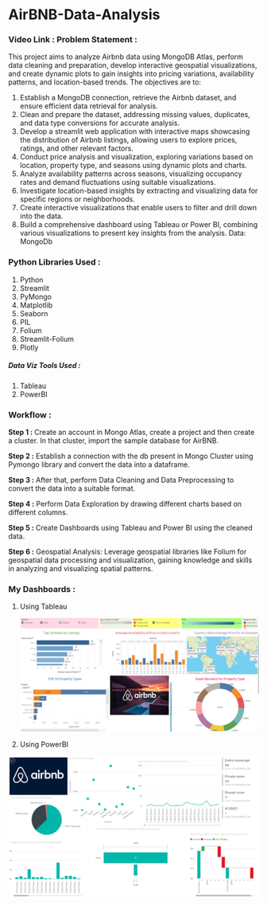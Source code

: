 # AirBNB-Data-Analysis

### Video Link : Problem Statement :

This project aims to analyze Airbnb data using MongoDB Atlas, perform data cleaning
and preparation, develop interactive geospatial visualizations, and create dynamic
plots to gain insights into pricing variations, availability patterns, and location-based
trends. The objectives are to:

1. Establish a MongoDB connection, retrieve the Airbnb dataset, and ensure
   efficient data retrieval for analysis.
2. Clean and prepare the dataset, addressing missing values, duplicates, and
   data type conversions for accurate analysis.
3. Develop a streamlit web application with interactive maps showcasing the
   distribution of Airbnb listings, allowing users to explore prices, ratings, and
   other relevant factors.
4. Conduct price analysis and visualization, exploring variations based on
   location, property type, and seasons using dynamic plots and charts.
5. Analyze availability patterns across seasons, visualizing occupancy rates and
   demand fluctuations using suitable visualizations.
6. Investigate location-based insights by extracting and visualizing data for
   specific regions or neighborhoods.
7. Create interactive visualizations that enable users to filter and drill down into
   the data.
8. Build a comprehensive dashboard using Tableau or Power BI, combining
   various visualizations to present key insights from the analysis.
   Data: MongoDb

### Python Libraries Used :

1. Python
2. Streamlit
3. PyMongo
4. Matplotlib
5. Seaborn
6. PIL
7. Folium
8. Streamlit-Folium
9. Plotly

#####    Data Viz Tools Used :

1. Tableau
2. PowerBI

### Workflow :

**Step 1 :** Create an account in Mongo Atlas, create a project and then create a cluster. In that cluster, import the sample database for AirBNB.

**Step 2 :** Establish a connection with the db present in Mongo Cluster using Pymongo library and convert the data into a dataframe.

**Step 3 :** After that, perform Data Cleaning and Data Preprocessing to convert the data into a suitable format.

**Step 4 :** Perform Data Exploration by drawing different charts based on different columns.

**Step 5 :** Create Dashboards using Tableau and Power BI using the cleaned data.

**Step 6 :** Geospatial Analysis: Leverage geospatial libraries like Folium for geospatial data processing and visualization, gaining knowledge and skills in
analyzing and visualizing spatial patterns.

### My Dashboards :

1. Using Tableau

   ![1704010105752](image/README/1704010105752.png)
2. Using PowerBI

![1704008629138](image/README/1704008629138.png)
